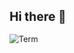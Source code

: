 ## Hi there 👋
![Term](https://github.com/BuWhatislava/terminal/blob/5b3d3067e2fcfbc231fa110aa727de360586dfb9/github_stats.svg)
<!--
**BuWhatislava/BuWhatislava** is a ✨ _special_ ✨ repository because its `README.md` (this file) appears on your GitHub profile.

Here are some ideas to get you started:

- 🔭 I’m currently working on ...
- 🌱 I’m currently learning ...
- 👯 I’m looking to collaborate on ...
- 🤔 I’m looking for help with ...
- 💬 Ask me about ...
- 📫 How to reach me: ...
- 😄 Pronouns: ...
- ⚡ Fun fact: ...
-->
